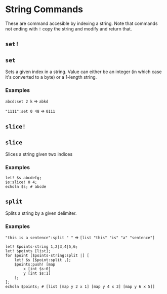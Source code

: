 # String Commands
These are command accesible by indexing a string. Note that commands not ending with `!` copy the string and modify and return that.
## `set!`
## `set`
Sets a given index in a string. Value can either be an integer (in which case it's converted to a byte) or a 1-length string.
### Examples
`abcd:set 2 k` => `abkd`

`"1111":set 0 48` => `0111`
## `slice!`
## `slice`
Slices a string given two indices
### Examples
```
let! $s abcdefg;
$s:slice! 0 4;
echoln $s; # abcde
```
## `split`
Splits a string by a given delimiter.
### Examples
`"this is a sentence":split " "` => `[list "this" "is" "a" "sentence"]`

```
let! $points-string 1,2|3,4|5,6;
let! $points [list];
for $point [$points-string:split |] [
    let! $s [$point:split ,];
    $points:push! [map
        x [int $s:0]
        y [int $s:1]
    ];
];
echoln $points; # [list [map y 2 x 1] [map y 4 x 3] [map y 6 x 5]]
```

